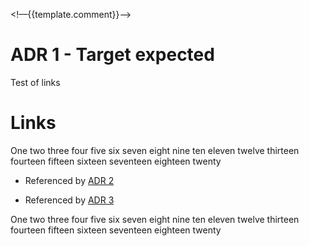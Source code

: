 <!––{{template.comment}}––>

# ADR 1 - Target expected

Test of links

# Links

One two three four five six seven 
eight nine ten eleven twelve thirteen 
fourteen fifteen sixteen seventeen
eighteen twenty

* Referenced by [ADR 2](0002-first-source-expected.md) 

<!--* {{{link.comment="Referenced by"}}} [ADR {{{link.id="2"}}}]({{{link.file="0002-first-source-expected.md"}}})-->

* Referenced by [ADR 3](0003-second-source-expected.md) 

<!--* {{{link.comment="Referenced by"}}} [ADR {{{link.id="3"}}}]({{{link.file="0003-second-source-expected.md"}}})-->


One two three four five six seven 
eight nine ten eleven twelve thirteen 
fourteen fifteen sixteen seventeen
eighteen twenty